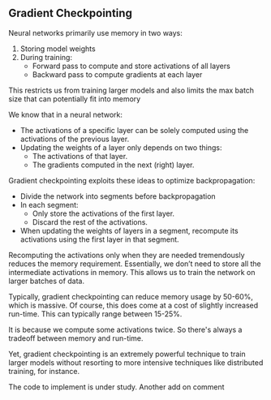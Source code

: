 ## Gradient Checkpointing

Neural networks primarily use memory in two ways:

1. Storing model weights
2. During training:
    - Forward pass to compute and store activations of all layers
    - Backward pass to compute gradients at each layer

This restricts us from training larger models and also limits the max batch size that can potentially fit into memory

We know that in a neural network:
- The activations of a specific layer can be solely computed using the activations of the previous layer.
- Updating the weights of a layer only depends on two things:
    - The activations of that layer.
    - The gradients computed in the next (right) layer.


Gradient checkpointing exploits these ideas to optimize backpropagation:
- Divide the network into segments before backpropagation
- In each segment:
    - Only store the activations of the first layer.
    - Discard the rest of the activations.
- When updating the weights of layers in a segment, recompute its activations using the first layer in that segment.


Recomputing the activations only when they are needed tremendously reduces the memory requirement. Essentially, we don’t need to store all the intermediate activations in memory. This allows us to train the network on larger batches of data.

Typically, gradient checkpointing can reduce memory usage by 50-60%, which is massive. Of course, this does come at a cost of slightly increased run-time. This can typically range between 15-25%.

It is because we compute some activations twice. So there's always a tradeoff between memory and run-time.

Yet, gradient checkpointing is an extremely powerful technique to train larger models without resorting to more intensive techniques like distributed training, for instance.

The code to implement is under study.
Another add on comment